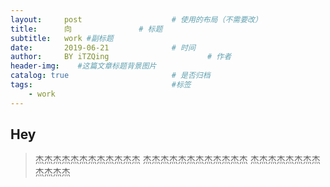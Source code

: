 ```yaml
---
layout:     post                    # 使用的布局（不需要改）
title:      向               # 标题 
subtitle:   work #副标题
date:       2019-06-21              # 时间
author:     BY iTZQing                      # 作者
header-img:    #这篇文章标题背景图片
catalog: true                       # 是否归档
tags:                               #标签
    - work
---
```


## Hey
>杰杰杰杰杰杰杰杰杰杰杰杰
杰杰杰杰杰杰杰杰杰杰杰杰
杰杰杰杰杰杰杰杰杰杰杰杰
